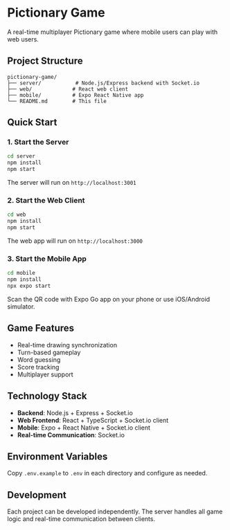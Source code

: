 # Pictionary Game

A real-time multiplayer Pictionary game where mobile users can play with web users.

## Project Structure

```
pictionary-game/
├── server/           # Node.js/Express backend with Socket.io
├── web/             # React web client
├── mobile/          # Expo React Native app
└── README.md        # This file
```

## Quick Start

### 1. Start the Server

```bash
cd server
npm install
npm start
```

The server will run on `http://localhost:3001`

### 2. Start the Web Client

```bash
cd web
npm install
npm start
```

The web app will run on `http://localhost:3000`

### 3. Start the Mobile App

```bash
cd mobile
npm install
npx expo start
```

Scan the QR code with Expo Go app on your phone or use iOS/Android simulator.

## Game Features

- Real-time drawing synchronization
- Turn-based gameplay
- Word guessing
- Score tracking
- Multiplayer support

## Technology Stack

- **Backend**: Node.js + Express + Socket.io
- **Web Frontend**: React + TypeScript + Socket.io client
- **Mobile**: Expo + React Native + Socket.io client
- **Real-time Communication**: Socket.io

## Environment Variables

Copy `.env.example` to `.env` in each directory and configure as needed.

## Development

Each project can be developed independently. The server handles all game logic and real-time communication between clients.

